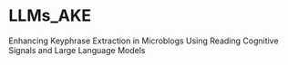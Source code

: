 # LLMs_AKE

Enhancing Keyphrase Extraction in Microblogs Using Reading Cognitive Signals and Large Language Models
